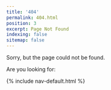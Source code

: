 ```yaml
---
title: '404'
permalink: 404.html
position: 3
excerpt: Page Not Found
indexing: false
sitemap: false
---
```


Sorry, but the page could not be found.

Are you looking for:

{% include nav-default.html %}
